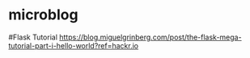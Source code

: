 # microblog
#Flask Tutorial 
https://blog.miguelgrinberg.com/post/the-flask-mega-tutorial-part-i-hello-world?ref=hackr.io
